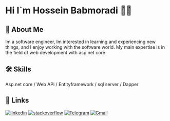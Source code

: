 
# Hi I`m Hossein Babmoradi 👨‍💻
## 🚀 About Me

Im a software engineer, Im interested in learning and experiencing new things, and I enjoy working with the software world. My main expertise is in the field of web development with asp.net core





## 🛠 Skills
 Asp.net core / Web APi / Entityframework / sql server / Dapper


## 🔗 Links

[![linkedin](https://img.shields.io/badge/linkedin-0A66C2?logo=Linkedin&logoColor=white)](https://www.linkedin.com/in/hossein-babamoradi/)  [![stackoverflow](https://img.shields.io/badge/Stackoverflow-ef8236?logo=stackoverflow&logoColor=white)](https://stackoverflow.com/users/13469341/hossein-babamoradi) [![Telegram](https://img.shields.io/badge/Telegram-0088CC?logo=Telegram&logoColor=white)](https://t.me/hossei_n99) [![Gmail](https://img.shields.io/badge/Hosseinb.coder@gmail.com-red?logo=gmail&logoColor=white)]()






